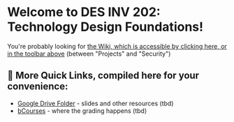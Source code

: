 # Welcome to DES INV 202: Technology Design Foundations! #

You're probably looking for [the Wiki, which is accessible by clicking here, or in the toolbar above](https://github.com/Berkeley-MDes/24f-desinv-202/wiki) (between "Projects" and "Security")

## 🔗 More Quick Links, compiled here for your convenience: ##

- [Google Drive Folder](https://drive.google.com/drive/u/0/folders/1DJ1b6sSDwHXX6NRcQYt10ivyQSgU0ND6) - slides and other resources (tbd)
- [bCourses](https://bcourses.berkeley.edu/courses/1537533) - where the grading happens (tbd)

